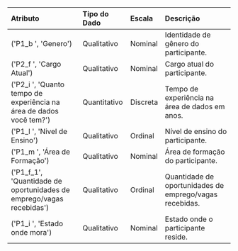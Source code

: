 
| Atributo                                                             | Tipo do Dado   | Escala   | Descrição                                               |
|:---------------------------------------------------------------------|:---------------|:---------|:--------------------------------------------------------|
| ('P1_b ', 'Genero')                                                  | Qualitativo    | Nominal  | Identidade de gênero do participante.                   |
| ('P2_f ', 'Cargo Atual')                                             | Qualitativo    | Nominal  | Cargo atual do participante.                            |
| ('P2_i ', 'Quanto tempo de experiência na área de dados você tem?')  | Quantitativo   | Discreta | Tempo de experiência na área de dados em anos.          |
| ('P1_l ', 'Nivel de Ensino')                                         | Qualitativo    | Ordinal  | Nível de ensino do participante.                        |
| ('P1_m ', 'Área de Formação')                                        | Qualitativo    | Nominal  | Área de formação do participante.                       |
| ('P1_f_1', 'Quantidade de oportunidades de emprego/vagas recebidas') | Qualitativo    | Ordinal  | Quantidade de oportunidades de emprego/vagas recebidas. |
| ('P1_i ', 'Estado onde mora')                                        | Qualitativo    | Nominal  | Estado onde o participante reside.                      |
